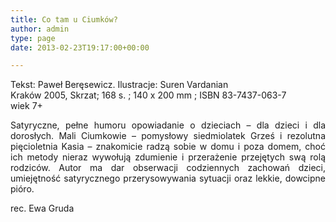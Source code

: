 ```yaml
---
title: Co tam u Ciumków?
author: admin
type: page
date: 2013-02-23T19:17:00+00:00

---
```

<p style="text-align: justify;">
  Tekst: Paweł Beręsewicz. Ilustracje: Suren Vardanian<br /> Kraków 2005, Skrzat; 168 s. ; 140 x 200 mm ; ISBN 83-7437-063-7<br /> wiek 7+
</p>

<p style="text-align: justify;">
  Satyryczne, pełne humoru opowiadanie o dzieciach – dla dzieci i dla dorosłych. Mali Ciumkowie – pomysłowy siedmiolatek Grześ i rezolutna pięcioletnia Kasia – znakomicie radzą sobie w domu i poza domem, choć ich metody nieraz wywołują zdumienie i przerażenie przejętych swą rolą rodziców. Autor ma dar obserwacji codziennych zachowań dzieci, umiejętność satyrycznego przerysowywania sytuacji oraz lekkie, dowcipne pióro.
</p>

<p style="text-align: justify;">
  rec. Ewa Gruda
</p>
